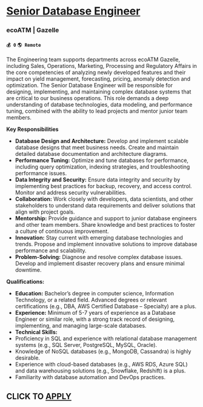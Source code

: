 # [Senior Database Engineer](https://www.remotewlb.com/apply/senior-database-engineer-121394)  
### ecoATM | Gazelle  
#### `💰 0` `🌎 Remote`  

The Engineering team supports departments across ecoATM Gazelle, including Sales, Operations, Marketing, Processing and Regulatory Affairs in the core competencies of analyzing newly developed features and their impact on yield management, forecasting, pricing, anomaly detection and optimization. The Senior Database Engineer will be responsible for designing, implementing, and maintaining complex database systems that are critical to our business operations. This role demands a deep understanding of database technologies, data modeling, and performance tuning, combined with the ability to lead projects and mentor junior team members.

**Key Responsibilities**

  * **Database Design and Architecture:** Develop and implement scalable database designs that meet business needs. Create and maintain detailed database documentation and architecture diagrams.
  * **Performance Tuning:** Optimize and tune databases for performance, including query optimization, indexing strategies, and troubleshooting performance issues.
  * **Data Integrity and Security:** Ensure data integrity and security by implementing best practices for backup, recovery, and access control. Monitor and address security vulnerabilities.
  * **Collaboration:** Work closely with developers, data scientists, and other stakeholders to understand data requirements and deliver solutions that align with project goals.
  * **Mentorship:** Provide guidance and support to junior database engineers and other team members. Share knowledge and best practices to foster a culture of continuous improvement.
  * **Innovation:** Stay current with emerging database technologies and trends. Propose and implement innovative solutions to improve database performance and scalability.
  * **Problem-Solving:** Diagnose and resolve complex database issues. Develop and implement disaster recovery plans and ensure minimal downtime.

**Qualifications:**

  * **Education:** Bachelor’s degree in computer science, Information Technology, or a related field. Advanced degrees or relevant certifications (e.g., DBA, AWS Certified Database – Specialty) are a plus.
  * **Experience:** Minimum of 5-7 years of experience as a Database Engineer or similar role, with a strong track record of designing, implementing, and managing large-scale databases.
  * **Technical Skills:**
  * Proficiency in SQL and experience with relational database management systems (e.g., SQL Server, PostgreSQL, MySQL, Oracle).
  * Knowledge of NoSQL databases (e.g., MongoDB, Cassandra) is highly desirable.
  * Experience with cloud-based databases (e.g., AWS RDS, Azure SQL) and data warehousing solutions (e.g., Snowflake, Redshift) is a plus.
  * Familiarity with database automation and DevOps practices.

  
## CLICK TO [APPLY](https://www.remotewlb.com/apply/senior-database-engineer-121394)

